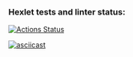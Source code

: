 ### Hexlet tests and linter status:
[![Actions Status](https://github.com/shaolanx/frontend-project-lvl2/workflows/hexlet-check/badge.svg)](https://github.com/shaolanx/frontend-project-lvl2/actions)

[![asciicast](https://asciinema.org/a/493759.svg)](https://asciinema.org/a/493759)